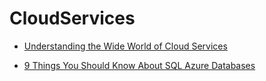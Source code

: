 # CloudServices

* [Understanding the Wide World of Cloud Services](http://codecondo.com/understanding-the-wide-world-of-cloud-services/)

* [9 Things You Should Know About SQL Azure Databases](https://blogs.msdn.microsoft.com/mvpawardprogram/2016/10/18/9-things-you-should-know-about-sql-azure-databases/)
